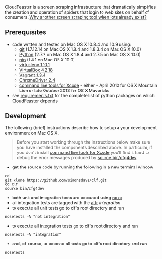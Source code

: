 CloudFeaster is a screen scraping infrastructure that dramatically
simplifies the creation and operation of spiders that login to web
sites on behalf of consumers.
[Why another screen scraping tool when lots already exist?](https://github.com/simonsdave/clf/wiki/FAQ#lots-of-screen-scraping-utilities-exist-why-create-another-one)

Prerequisites 
-------------
* code written and tested on Mac OS X 10.8.4 and 10.9 using:
  * [git](http://git-scm.com/) (1.7.12.14 on Mac OS X 1.8.4 and 1.8.3.4 on Mac OS X 10.0) 
  * [Python](http://www.python.org/) (2.7.2 on Mac OS X 1.8.4 and 2.7.5 on Mac OS X 10.0) 
  * [pip](http://www.pip-installer.org/en/latest/installing.html) (1.4.1 on Mac OS X 10.0)
  * [virtualenv 1.10.1](https://pypi.python.org/pypi/virtualenv)
  * [VirtualBox 4.2.18](https://www.virtualbox.org/wiki/Downloads)
  * [Vagrant 1.3.4](http://downloads.vagrantup.com/tags/v1.3.4)
  * [ChromeDriver 2.4](http://chromedriver.storage.googleapis.com/index.html?path=2.4/)
  * [command line tools for Xcode](https://developer.apple.com/downloads/index.action) - either - April 2013 for OS X Mountain Lion or late October 2013 for OS X Mavericks
* see
[requirements.txt](https://github.com/simonsdave/clf/blob/master/requirements.txt "requirements.txt")
for the complete list of python packages on which CloudFeaster depends

Development
-----------
The following (brief) instructions describe how to setup a your development environment
on Mac OS X.

> Before you start working through the instructions below make sure you
> have installed the components described above. In particular, if you don't install
> [command line tools for Xcode](https://github.com/simonsdave/clf/blob/master/README.md#prerequisites-)
> you'll find it hard to debug the error messages produced by
> [source bin/cfg4dev](https://github.com/simonsdave/clf/blob/master/bin/cfg4dev). 

* get the source code by running the following in a new terminal window

~~~~~
cd
git clone https://github.com/simonsdave/clf.git
cd clf
source bin/cfg4dev
~~~~~

* both unit and integration tests are executed using
[nose](http://nose.readthedocs.org/en/latest/)
* all integration tests are tagged with the
[attr](http://nose.readthedocs.org/en/latest/plugins/attrib.html) *integration*
* to execute all unit tests go to clf's root directory and run

~~~~~
nosetests -A "not integration"
~~~~~

* to execute all integration tests go to clf's root directory and run

~~~~~
nosetests -A "integration"
~~~~~

* and, of course, to execute all tests go to clf's root directory and run

~~~~~
nosetests
~~~~~

